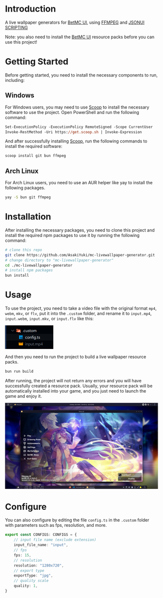 # Introduction

A live wallpaper generators for [BetMC UI](https://github.com/BetMC2411/BetMC_UI/releases/tag/betmc_ui_releases), using [FFMPEG](https://www.ffmpeg.org/) and [JSONUI SCRIPTING](https://github.com/AsakiYuki/JsonUI-Scripting)

Note: you also need to install the [BetMC UI](https://github.com/BetMC2411/BetMC_UI/releases/tag/betmc_ui_releases) resource packs before you can use this project!

# Getting Started

Before getting started, you need to install the necessary components to run, including:

## Windows

For Windows users, you may need to use [Scoop](https://scoop.sh/) to install the necessary software to use the project. Open PowerShell and run the following command:

```ps
Set-ExecutionPolicy -ExecutionPolicy RemoteSigned -Scope CurrentUser
Invoke-RestMethod -Uri https://get.scoop.sh | Invoke-Expression
```

And after successfully installing [Scoop](https://scoop.sh/), run the following commands to install the required software:

```ps
scoop install git bun ffmpeg
```

## Arch Linux

For Arch Linux users, you need to use an AUR helper like yay to install the following packages.

```bash
yay -S bun git ffmpeg
```

# Installation

After installing the necessary packages, you need to clone this project and install the required npm packages to use it by running the following command:

```bash
# clone this repo
git clone https://github.com/AsakiYuki/mc-livewallpaper-generator.git
# change directory to "mc-livewallpaper-generator"
cd ./mc-livewallpaper-generator
# install npm packages
bun install
```

# Usage

To use the project, you need to take a video file with the original format `mp4`, `webm`, `mkv`, or `flv`, put it into the `.custom` folder, and rename it to `input.mp4`, `input.webm`, `input.mkv`, or `input.flv` like this:

![Example 1](/example/1.png)

And then you need to run the project to build a live wallpaper resource packs.

```bash
bun run build
```

After running, the project will not return any errors and you will have successfully created a resource pack. Usually, your resource pack will be automatically installed into your game, and you just need to launch the game and enjoy it.

![Example 1](/example/2.png)

# Configure

You can also configure by editing the file `config.ts` in the `.custom` folder with parameters such as fps, resolution, and more.

```ts
export const CONFIGS: CONFIGS = {
	// input file name (exclude extension)
	input_file_name: "input",
	// fps
	fps: 15,
	// resolution
	resolution: "1280x720",
	// export type
	exportType: "jpg",
	// quality scale
	quality: 1,
}
```

